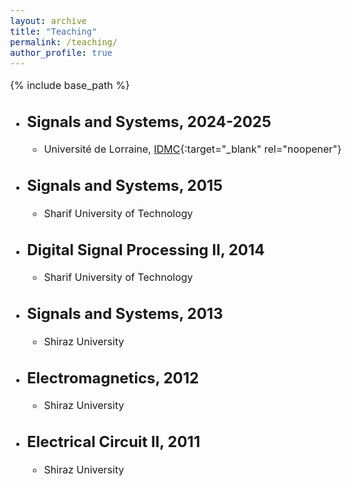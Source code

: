 ```yaml
---
layout: archive
title: "Teaching"
permalink: /teaching/
author_profile: true
---
```


<style type="text/css"> body{ font-size: 12pt; } </style>

{% include base_path %}

<!-- * ## [Machine Learning](https://sites.google.com/site/marianneclausel/home/lectures-2021-2022/m1-nlp-sco?authuser=0){:target="_blank" rel="noopener"}

  * 2021, 2022, [IDMC](https://idmc.univ-lorraine.fr/){:target="_blank" rel="noopener"}

* ## [Statistics and Probability](https://sites.google.com/site/marianneclausel/home/lectures-2021-2022/m1-nlp-sco?authuser=0){:target="_blank" rel="noopener"}

  * 2021, [IDMC](https://idmc.univ-lorraine.fr/){:target="_blank" rel="noopener"}

* ## [Advanced Artificial Intelligence](https://telecomnancy.univ-lorraine.fr/training/3eme-annee/?lang=en){:target="_blank" rel="noopener"}

  * 2022, [Telecom Nancy](https://telecomnancy.univ-lorraine.fr/?lang=en){:target="_blank" rel="noopener"} -->

* ## Signals and Systems, 2024-2025

  * Université de Lorraine, [IDMC](https://idmc.univ-lorraine.fr/){:target="_blank" rel="noopener"}

* ## Signals and Systems, 2015

  * Sharif University of Technology

* ## Digital Signal Processing II, 2014

  * Sharif University of Technology

* ## Signals and Systems, 2013

  * Shiraz University

* ## Electromagnetics, 2012

  * Shiraz University

* ## Electrical Circuit II, 2011

  * Shiraz University


